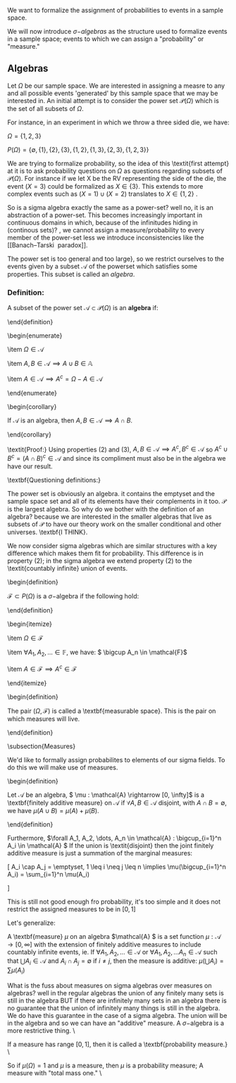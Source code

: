 
We want to formalize the assignment of probabilities to events in a sample space. 

We will now introduce $\sigma-$*algebras* as the structure used to formalize events in a sample space; events to which we can assign a "probability" or "measure."

## Algebras 
Let $\Omega$ be our sample space. We are interested in assigning a measre to any and all possible events 'generated' by this sample space that we may be interested in. An initial attempt is to consider the power set $\mathcal{P}(\Omega)$ which is the set of all subsets of $\Omega$. 

For instance, in an experiment in which we throw a three sided die, we have:

$\Omega = \{1,2,3\}$

$P(\Omega) = \{ \emptyset, \{1\}, \{2\}, \{3\}, \{ 1,2 \}, \{ 1, 3\}, \{2,3\}, \{1,2,3\}  \}$


We are trying to formalize probability, so the idea of this \textit{first attempt} at it is to ask probability questions on $\Omega$ as questions regarding subsets of $\mathcal{P}(\Omega)$. For instance if we let X be the RV representing the side of the die, the event $(X=3)$ could be formalized as $X \in \{3\}$. This extends to more complex events such as $(X=1)\cup (X=2)$ translates to $X \in \{1,2\}$ .

So is a sigma algebra exactly the same as a power-set? well no, it is an abstraction of a power-set. This becomes increasingly important in continuous domains in which, because of the infinitudes hiding in (continous sets)? , we cannot assign a measure/probability to every  member of the power-set less we introduce inconsistencies like the [[Banach–Tarski  paradox]].

 The power set is too general and too large}, so we restrict ourselves to the events given by a subset $\mathcal{A}$ of the powerset which satisfies some properties. This subset is called an *algebra*.

### Definition:
A subset of the power set $\mathcal{A} \subset \mathcal{P}(\Omega)$ is an **algebra** if: 

 \end{definition}

 \begin{enumerate}

 \item $\Omega \in \mathcal{A}$

 \item $A, B \in \mathcal{A} \implies A \cup B \in \mathbb{A}$

 \item $A \in \mathcal{A} \implies A^c = \Omega - A \in \mathcal{A}$

 \end{enumerate}

 \begin{corollary}

 If $\mathcal{A}$ is an algebra, then $A, B \in \mathcal{A} \implies A \cap B$.

 \end{corollary}

 \textit{Proof:} Using properties (2) and (3), $A,B \in \mathcal{A} \implies A^c, B^c \in \mathcal{A}$ so $A^c \cup B^c = (A \cap B)^c \in \mathcal{A}$ and since its compliment must also be in the algebra we have our result. 

  

\textbf{Questioning definitions:}

The power set is obviously an algebra. it contains the emptyset and the sample space set and all of its elements have their complements in it too. $\mathcal{P}$ is the largest algebra. So why do we bother with the definition of an algebra? because we are interested in the smaller algebras that live as subsets of $\mathcal{P}$ to have our theory work on the smaller conditional and other universes. \textbf{I THINK}. 

  

We now consider sigma algebras which are similar structures with a key difference which makes them fit for probability. This difference is in property (2); in the sigma algebra we extend property (2) to  the \textit{countably infinite} union of events.

  

\begin{definition}

$\mathcal{F} \subset P(\Omega)$ is a $\sigma-$algebra if the following hold:

\end{definition}

\begin{itemize}

\item $\Omega \in \mathcal{F}$

\item $\forall A_1, A_2, \dots \in \mathbb{F}$, we have: $ \bigcup A_n \in \mathcal{F}$

\item $A \in \mathcal{F} \implies A^c \in \mathcal{F}$

\end{itemize}

  

\begin{definition}

The pair $(\Omega, \mathcal{F})$ is called a \textbf{measurable space}. This is the pair on which measures will live. 

\end{definition}

  

\subsection{Measures}

We'd like to formally assign probabilites to elements of our sigma fields. To do this we will make use of measures.

  

\begin{definition}

Let $\mathcal{A}$ be an algebra, $ \mu : \mathcal{A} \rightarrow [0, \infty]$ is a \textbf{finitely additive measure} on $\mathcal{A}$ if $\forall A, B \in \mathcal{A}$ disjoint, with  $A \cap B = \emptyset$, we have $\mu (A \cup B) = \mu (A) + \mu(B)$. 

\end{definition}

  

Furthermore, $\forall A_1, A_2, \dots, A_n \in \mathcal{A} : \bigcup_{i=1}^n A_i \in \mathcal{A} $ If the union is \textit{disjoint} then the joint finitely additive measure is just a summation of the marginal measures:

\[ A_i \cap A_j = \emptyset, 1 \leq i \neq j \leq n \implies \mu(\bigcup_{i=1}^n A_i) = \sum_{i=1}^n \mu(A_i)

\]

  
This is still not good enough fro probability, it's too simple and it does not restrict the assigned measures to be in $[0,1]$

  

Let's generalize: 




A \textbf{measure} $\mu$ on an algebra $\mathcal{A} $ is a set function $\mu: \mathcal{A} \rightarrow [0,\infty]$ with the extension of finitely additive measures to include countably infinite events, ie. If $\forall A_1, A_2, \dots \in \mathcal{A}$ or $\forall A_1, A_2, \dots A_n \in \mathcal{A}$ such that $\bigcup A_i \in \mathcal{A}$ and $A_i \cap A_j = \emptyset$ if $i \neq j$, then the measure is additive: $\mu(\bigcup A_i) = \sum \mu(A_i)$


  

What is the fuss about measures on sigma algebras over measures on algebras? well in the regular algebras the union of any finitely many sets is still in the algebra BUT if there are infinitely many sets in an algebra there is no guarantee that the union of infinitely many things is still in the algebra. We do have this guarantee in the case of a sigma algebra. The union will be in the algebra and so we can have an "additive" measure. A $\sigma-$algebra is a more restrictive thing.  \\

  

If a measure has range $[0,1]$, then it is called a \textbf{probability measure.} \\ 

  

So if $\mu(\Omega) = 1$ and $\mu$ is a measure, then $\mu$ is a probability measure; A measure with "total mass one." \\

  

  